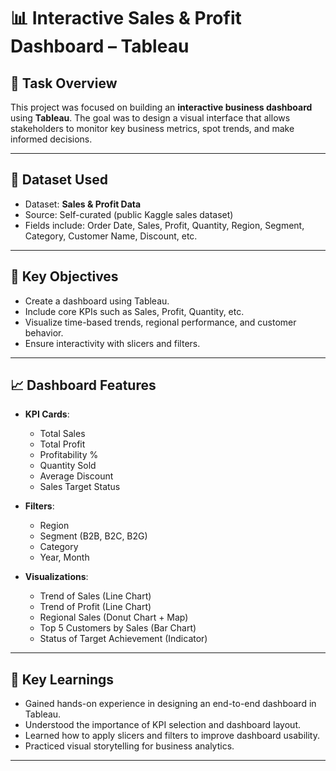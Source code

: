 # 📊 Interactive Sales & Profit Dashboard – Tableau

## 📝 Task Overview
This project was focused on building an **interactive business dashboard** using **Tableau**. The goal was to design a visual interface that allows stakeholders to monitor key business metrics, spot trends, and make informed decisions. 

---

## 📂 Dataset Used
- Dataset: **Sales & Profit Data**
- Source: Self-curated (public Kaggle sales dataset)
- Fields include: Order Date, Sales, Profit, Quantity, Region, Segment, Category, Customer Name, Discount, etc.

---

## 🎯 Key Objectives
- Create a dashboard using Tableau.
- Include core KPIs such as Sales, Profit, Quantity, etc.
- Visualize time-based trends, regional performance, and customer behavior.
- Ensure interactivity with slicers and filters.

---

## 📈 Dashboard Features

- **KPI Cards**:
  - Total Sales
  - Total Profit
  - Profitability %
  - Quantity Sold
  - Average Discount
  - Sales Target Status

- **Filters**:
  - Region
  - Segment (B2B, B2C, B2G)
  - Category
  - Year, Month

- **Visualizations**:
  - Trend of Sales (Line Chart)
  - Trend of Profit (Line Chart)
  - Regional Sales (Donut Chart + Map)
  - Top 5 Customers by Sales (Bar Chart)
  - Status of Target Achievement (Indicator)

---

## 🧠 Key Learnings

- Gained hands-on experience in designing an end-to-end dashboard in Tableau.
- Understood the importance of KPI selection and dashboard layout.
- Learned how to apply slicers and filters to improve dashboard usability.
- Practiced visual storytelling for business analytics.

---


